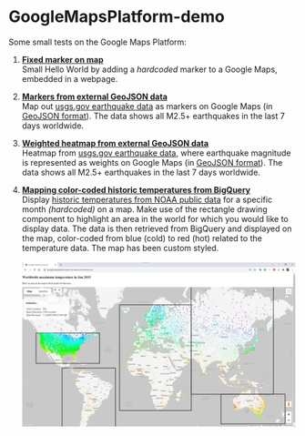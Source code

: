 # GoogleMapsPlatform-demo
Some small tests on the Google Maps Platform:

1. **[Fixed marker on map](1_MarkerOnMap)**<br />
Small Hello World by adding a *hardcoded* marker to a Google Maps, embedded in a webpage. 

2. **[Markers from external GeoJSON data](2_MarkersFromJsonOnMap)**<br />
Map out [usgs.gov earthquake data](https://www.usgs.gov/programs/earthquake-hazards/earthquakes) as markers on Google Maps (in [GeoJSON format](https://earthquake.usgs.gov/earthquakes/feed/v1.0/geojson.php)). 
The data shows all M2.5+ earthquakes in the last 7 days worldwide. 

3. **[Weighted heatmap from external GeoJSON data](3_HeatmapFromJsonOnMap)**<br />
Heatmap from [usgs.gov earthquake data](https://www.usgs.gov/programs/earthquake-hazards/earthquakes), where earthquake magnitude is represented as weights on Google Maps (in [GeoJSON format](https://earthquake.usgs.gov/earthquakes/feed/v1.0/geojson.php)). 
The data shows all M2.5+ earthquakes in the last 7 days worldwide. 

4. **[Mapping color-coded historic temperatures from BigQuery](4_TemperatureHeatmapFromBigQueryOnMap)**<br />
Display [historic temperatures from NOAA public data](https://console.cloud.google.com/marketplace/product/noaa-public/ghcn-d?project=focal-elf-336022) for a specific month *(hardcoded)* on a map. Make use of the rectangle drawing component to highlight an area in the world for which you would like to display data. The data is then retrieved from BigQuery and displayed on the map, color-coded from blue (cold) to red (hot) related to the temperature data. The map has been custom styled.<br /><br />
![Screenshot](4_TemperatureHeatmapFromBigQueryOnMap/4_TemperatureHeatmapFromBigQueryOnMap-screenshot.jpg)